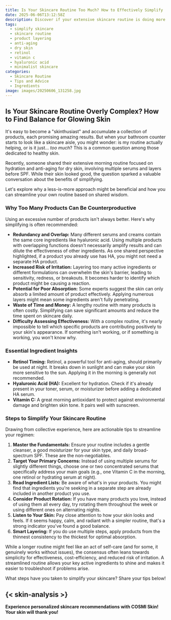 ```yaml
---
title: Is Your Skincare Routine Too Much? How to Effectively Simplify
date: 2025-06-06T13:12:58Z
description: Discover if your extensive skincare routine is doing more harm than good. Learn how to simplify for better results, save money, and reduce potential irritation.
tags:
  - simplify skincare
  - skincare routine
  - product layering
  - anti-aging
  - dry skin
  - retinol
  - vitamin c
  - hyaluronic acid
  - minimalist skincare
categories:
  - Skincare Routine
  - Tips and Advice
  - Ingredients
image: images/20250606_131258.jpg
---
```


## Is Your Skincare Routine Overly Complex? How to Find Balance for Glowing Skin

It's easy to become a "skinthusiast" and accumulate a collection of products, each promising amazing results. But when your bathroom counter starts to look like a skincare aisle, you might wonder: is my routine actually helping, or is it just... *too much*? This is a common question among those dedicated to healthy skin.

Recently, someone shared their extensive morning routine focused on hydration and anti-aging for dry skin, involving multiple serums and layers before SPF. While their skin looked good, the question sparked a valuable conversation about the benefits of simplifying.

Let's explore why a less-is-more approach might be beneficial and how you can streamline your own routine based on shared wisdom.

### Why Too Many Products Can Be Counterproductive

Using an excessive number of products isn't always better. Here's why simplifying is often recommended:

*   **Redundancy and Overlap:** Many different serums and creams contain the same core ingredients like hyaluronic acid. Using multiple products with overlapping functions doesn't necessarily amplify results and can dilute the effectiveness of other ingredients. As one shared perspective highlighted, if a product you already use has HA, you might not need a separate HA product.
*   **Increased Risk of Irritation:** Layering too many active ingredients or different formulations can overwhelm the skin's barrier, leading to sensitivity, redness, or breakouts. It becomes harder to identify which product might be causing a reaction.
*   **Potential for Poor Absorption:** Some experts suggest the skin can only absorb a limited amount of product effectively. Applying numerous layers might mean some ingredients aren't fully penetrating.
*   **Waste of Time and Money:** A lengthy routine with many products is often costly. Simplifying can save significant amounts and reduce the time spent on skincare daily.
*   **Difficulty Assessing Effectiveness:** With a complex routine, it's nearly impossible to tell which specific products are contributing positively to your skin's appearance. If something isn't working, or if something *is* working, you won't know why.

### Essential Ingredient Insights

*   **Retinol Timing:** Retinol, a powerful tool for anti-aging, should primarily be used at night. It breaks down in sunlight and can make your skin more sensitive to the sun. Applying it in the morning is generally not recommended.
*   **Hyaluronic Acid (HA):** Excellent for hydration. Check if it's already present in your toner, serum, or moisturizer before adding a dedicated HA serum.
*   **Vitamin C:** A great morning antioxidant to protect against environmental damage and brighten skin tone. It pairs well with sunscreen.

### Steps to Simplify Your Skincare Routine

Drawing from collective experience, here are actionable tips to streamline your regimen:

1.  **Master the Fundamentals:** Ensure your routine includes a gentle cleanser, a good moisturizer for your skin type, and daily broad-spectrum SPF. These are the non-negotiables.
2.  **Target Your Primary Concerns:** Instead of using multiple serums for slightly different things, choose one or two concentrated serums that specifically address your main goals (e.g., one Vitamin C in the morning, one retinol or hydrating serum at night).
3.  **Read Ingredient Lists:** Be aware of what's in your products. You might find that ingredients you're seeking in a separate step are already included in another product you use.
4.  **Consider Product Rotation:** If you have many products you love, instead of using them all every day, try rotating them throughout the week or using different ones on alternating nights.
5.  **Listen to Your Skin:** Pay close attention to how your skin looks and feels. If it seems happy, calm, and radiant with a simpler routine, that's a strong indicator you've found a good balance.
6.  **Smart Layering:** If you do use multiple steps, apply products from the thinnest consistency to the thickest for optimal absorption.

While a longer routine might feel like an act of self-care (and for some, it genuinely works without issues), the consensus often leans towards simplicity for effectiveness, cost-efficiency, and reduced risk of irritation. A streamlined routine allows your key active ingredients to shine and makes it easier to troubleshoot if problems arise.

What steps have you taken to simplify your skincare? Share your tips below!

{< skin-analysis >}
---  
**Experience personalized skincare recommendations with COSMI Skin! Your skin will thank you!**
